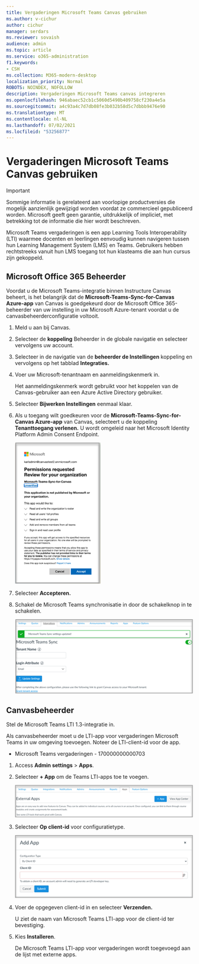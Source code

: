 ```yaml
---
title: Vergaderingen Microsoft Teams Canvas gebruiken
ms.author: v-cichur
author: cichur
manager: serdars
ms.reviewer: sovaish
audience: admin
ms.topic: article
ms.service: o365-administration
f1.keywords:
- CSH
ms.collection: M365-modern-desktop
localization_priority: Normal
ROBOTS: NOINDEX, NOFOLLOW
description: Vergaderingen Microsoft Teams canvas integreren
ms.openlocfilehash: 946abaec52cb1c5060d5490b409758cf230a4e5a
ms.sourcegitcommit: a4c93a4c7d7db08fe3b032b58d5c7dbbb9476e90
ms.translationtype: MT
ms.contentlocale: nl-NL
ms.lasthandoff: 07/02/2021
ms.locfileid: "53256877"
---
```

# <a name="use-microsoft-teams-meetings-with-canvas"></a>Vergaderingen Microsoft Teams Canvas gebruiken

> [!IMPORTANT]
> Sommige informatie is gerelateerd aan voorlopige productversies die mogelijk aanzienlijk gewijzigd worden voordat ze commercieel gepubliceerd worden. Microsoft geeft geen garantie, uitdrukkelijk of impliciet, met betrekking tot de informatie die hier wordt beschreven.

Microsoft Teams vergaderingen is een app Learning Tools Interoperability (LTI) waarmee docenten en leerlingen eenvoudig kunnen navigeren tussen hun Learning Management System (LMS) en Teams. Gebruikers hebben rechtstreeks vanuit hun LMS toegang tot hun klasteams die aan hun cursus zijn gekoppeld.

## <a name="microsoft-office-365-admin"></a>Microsoft Office 365 Beheerder

Voordat u de Microsoft Teams-integratie binnen Instructure Canvas beheert, is het belangrijk dat de **Microsoft-Teams-Sync-for-Canvas Azure-app** van Canvas is goedgekeurd door de Microsoft Office 365-beheerder van uw instelling in uw Microsoft Azure-tenant voordat u de canvasbeheerderconfiguratie voltooit.

1. Meld u aan bij Canvas.

2. Selecteer de **koppeling** Beheerder in de globale navigatie en selecteer vervolgens uw account.

3. Selecteer in de navigatie van de **beheerder de Instellingen** koppeling en vervolgens op het tabblad **Integraties.**

4. Voer uw Microsoft-tenantnaam en aanmeldingskenmerk in.

   Het aanmeldingskenmerk wordt gebruikt voor het koppelen van de Canvas-gebruiker aan een Azure Active Directory gebruiker.

5. Selecteer **Bijwerken Instellingen** eenmaal klaar.

6. Als u toegang wilt goedkeuren voor de **Microsoft-Teams-Sync-for-Canvas Azure-app** van Canvas, selecteert u de koppeling **Tenanttoegang verlenen.** U wordt omgeleid naar het Microsoft Identity Platform Admin Consent Endpoint.

   ![machtigingen](media/permissions.png)

7. Selecteer **Accepteren.**

8. Schakel de Microsoft Teams synchronisatie in door de schakelknop in te schakelen.

   ![teams-sync](media/teams-sync.png)

## <a name="canvas-admin"></a>Canvasbeheerder

Stel de Microsoft Teams LTI 1.3-integratie in.

Als canvasbeheerder moet u de LTI-app voor vergaderingen Microsoft Teams in uw omgeving toevoegen. Noteer de LTI-client-id voor de app.

 - Microsoft Teams vergaderingen - 170000000000703

1. Access **Admin settings**  >  **Apps**.

2. Selecteer **+ App** om de Teams LTI-apps toe te voegen.

   ![externe apps](media/external-apps.png)

3. Selecteer **Op client-id** voor configuratietype.

   ![app toevoegen](media/add-app.png)

4. Voer de opgegeven client-id in en selecteer **Verzenden.**

   U ziet de naam van Microsoft Teams LTI-app voor de client-id ter bevestiging.

5. Kies **Installeren**.

   De Microsoft Teams LTI-app voor vergaderingen wordt toegevoegd aan de lijst met externe apps.
